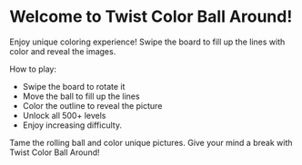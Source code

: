 # Welcome to Twist Color Ball Around!

Enjoy unique coloring experience! Swipe the board to fill up the lines with color and reveal the images. 

How to play:

* Swipe the board to rotate it 
* Move the ball to fill up the lines
* Color the outline to reveal the picture
* Unlock all 500+ levels 
* Enjoy increasing difficulty. 

Tame the rolling ball and color unique pictures. Give your mind a break with Twist Color Ball Around! 
